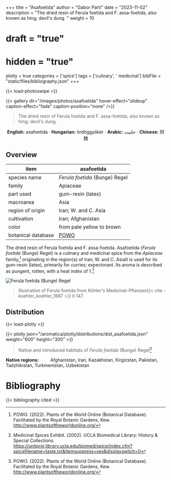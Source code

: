 +++
title = "Asafoetida"
author = "Gabor Parti"
date = "2023-11-02"
description = "The dried resin of Ferula foetida and F. assa-foetida, also known as hing; devil's dung. "
weight = 10
# draft = "true"
# hidden = "true"
plotly = true
categories = ['spice']
tags = ['culinary', ' medicinal']
bibFile = "static/files/bibliography.json"
+++

{{< load-photoswipe >}}

{{< gallery dir="/images/photos/asafoetida" hover-effect="slideup" caption-effect="fade" caption-position="none" />}}

>The dried resin of Ferula foetida and F. assa-foetida, also known as hing; devil's dung. 

<center>

**English:** asafoetida · **Hungarian:** ördöggyökér · **Arabic:** <span class="arabic-text" dir="rtl">حلتیت</span> · **Chinese:** <span class="chinese-text">阿魏</span>

</center>

## Overview

|       item       |                     asafoetida                    |
|------------------|---------------------------------------------------|
|   species name   |           *Ferula foetida* (Bunge) Regel          |
|      family      |                      Apiaceae                     |
|     part used    |                 gum-resin (latex)                 |
|     macroarea    |                        Asia                       |
| region of origin |                Iran; W. and C. Asia               |
|    cultivation   |                 Iran; Afghanistan                 |
|       color      |             from pale yellow to brown             |
|botanical database|[POWO](https://powo.science.kew.org/taxon/842277-1)|

The dried resin of Ferula foetida and F. assa-foetida. Asafoetida (*Ferula foetida* (Bunge) Regel) is a culinary and medicinal spice from the *Apiaceae* family,[^powo] originating in the region(s) of Iran; W. and C. AsiaIt is used for its gum-resin (latex), primarily for curries; expectorant. Its aroma is described as pungent, rotten, with a heat index of 1.[^ucla_medicinal_2002]

![*Ferula foetida* (Bunge) Regel](/images/illustrations/asafoetida.png?width=50rem "Illustration of Ferula foetida from Köhler's Medizinal-Pflanzen")

>Illustration of Ferula foetida from Köhler's Medizinal-Pflanzen{{< cite -koehler_koehler_1887 >}} II 147.

## Distribution

{{< load-plotly >}}

{{< plotly json="/aromatica/plotly/distributions/dist_asafoetida.json" weight="600" height="300" >}}

>Native and introduced habitats of *Ferula foetida* (Bunge) Regel[^powo]

<p style="text-align:left;">

**Native regions:** &ensp; &ensp; &ensp; Afghanistan, Iran, Kazakhstan, Kirgizstan, Pakistan, Tadzhikistan, Turkmenistan, Uzbekistan

</p>

[^powo]: POWO. (2022). Plants of the World Online (Botanical Database). Facilitated by the Royal Botanic Gardens, Kew. http://www.plantsoftheworldonline.org/
[^ucla_medicinal_2002]: Medicinal Spices Exhibit. (2002). UCLA Biomedical Library: History & Special Collections. https://unitproj.library.ucla.edu/biomed/spice/index.cfm?spicefilename=taste.txt&itemsuppress=yes&displayswitch=0



# Bibliography

{{< bibliography cited >}}


